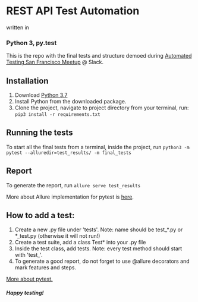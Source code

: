 # REST API Test Automation

written in
### Python 3, py.test

This is the repo with the final tests and structure demoed during [Automated Testing San Francisco Meetup](https://www.meetup.com/Automated-Testing-San-Francisco/events/267030099/) @ Slack.


## Installation

1. Download [Python 3.7](https://www.python.org/downloads/)
2. Install Python from the downloaded package.
3. Clone the project, navigate to project directory from your terminal, run:
```pip3 install -r requirements.txt```

## Running the tests
To start all the final tests from a terminal, inside the project, run ```python3 -m pytest --alluredir=test_results/ -m final_tests```

## Report
To generate the report, run ```allure serve test_results```

More about Allure implementation for pytest is [here](https://docs.qameta.io/allure/#_pytest).


## How to add a test:
1. Create a new .py file under 'tests'. Note: name should be test_*.py or *_test.py (otherwise it will not run!)
2. Create a test suite, add a class Test* into your .py file
3. Inside the test class, add tests. Note: every test method should start with 'test_'.
4. To generate a good report, do not forget to use @allure decorators and mark features and steps.

[More about pytest.](https://docs.pytest.org/en/latest/getting-started.html#create-your-first-test)


##### _Happy testing!_
